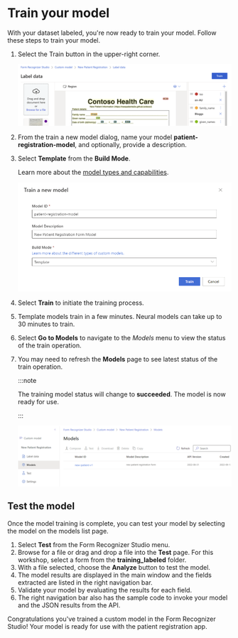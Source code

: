 # Train your model

With your dataset labeled, you're now ready to train your model. Follow these steps to train your model.

1. Select the Train button in the upper-right corner.

    ![image shows the train form button](./img/train-form-model.png)

1. From the train a new model dialog, name your model **patient-registration-model**, and optionally, provide a description.
1. Select **Template** from the **Build Mode**.

    Learn more about the [model types and capabilities](https://docs.microsoft.com/azure/applied-ai-services/form-recognizer/concept-custom?WT.mc_id=aiml-77396-cxa).

    ![Train model dialog](./img/train-model-dialog.png)

1. Select **Train** to initiate the training process.
1. Template models train in a few minutes. Neural models can take up to 30 minutes to train.
1. Select **Go to Models** to navigate to the *Models* menu to view the status of the train operation.
1. You may need to refresh the **Models** page to see latest status of the train operation.

    :::note

    The training model status will change to **succeeded**. The model is now ready for use.

    :::

    ![Train model status](./img/train-model-status.png)

## Test the model

Once the model training is complete, you can test your model by selecting the model on the models list page.

1. Select **Test** from the Form Recognizer Studio menu.
1. Browse for a file or drag and drop a file into the **Test** page. For this workshop, select a form from the **training_labeled** folder.
1. With a file selected, choose the **Analyze** button to test the model.
1. The model results are displayed in the main window and the fields extracted are listed in the right navigation bar.
1. Validate your model by evaluating the results for each field.
1. The right navigation bar also has the sample code to invoke your model and the JSON results from the API.

Congratulations you've trained a custom model in the Form Recognizer Studio! Your model is ready for use with the patient registration app.
